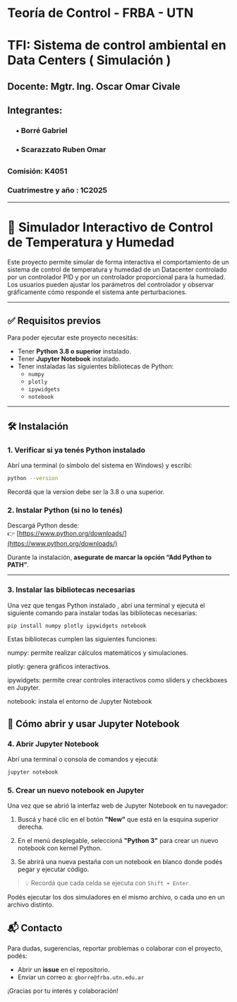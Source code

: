 # Teoría de Control - FRBA - UTN
# TFI: Sistema de control ambiental en Data Centers ( Simulación )
## Docente: Mgtr. Ing. Oscar Omar Civale

## Integrantes: 
### &nbsp;&nbsp;&nbsp;&nbsp; • Borré Gabriel
### &nbsp;&nbsp;&nbsp;&nbsp; • Scarazzato Ruben Omar
##
### Comisión: K4051
### Cuatrimestre y año : 1C2025
---

# 📘 Simulador Interactivo de Control de Temperatura y Humedad

Este proyecto permite simular de forma interactiva el comportamiento de un sistema de control de temperatura y humedad de un Datacenter controlado por un controlador PID y por un controlador proporcional para la humedad. Los usuarios pueden ajustar los parámetros del controlador y observar gráficamente cómo responde el sistema ante perturbaciones.

---

## ✅ Requisitos previos

Para poder ejecutar este proyecto necesitás:

- Tener **Python 3.8 o superior** instalado.
- Tener **Jupyter Notebook** instalado.
- Tener instaladas las siguientes bibliotecas de Python:
  - `numpy`
  - `plotly`
  - `ipywidgets`
  - `notebook`

---

## 🛠️ Instalación

### 1. Verificar si ya tenés Python instalado

Abrí una terminal (o símbolo del sistema en Windows) y escribí:

```bash
python --version
```
Recordá que la version debe ser la 3.8 o una superior.


### 2. Instalar Python (si no lo tenés)

Descargá Python desde:  
👉 [https://www.python.org/downloads/](https://www.python.org/downloads/)

Durante la instalación, **asegurate de marcar la opción “Add Python to PATH”**.

---

### 3. Instalar las bibliotecas necesarias

Una vez que tengas Python instalado , abrí una terminal y ejecutá el siguiente comando para instalar todas las bibliotecas necesarias:

```bash
pip install numpy plotly ipywidgets notebook
```

Estas bibliotecas cumplen las siguientes funciones:

numpy: permite realizar cálculos matemáticos y simulaciones.

plotly: genera gráficos interactivos.

ipywidgets: permite crear controles interactivos como sliders y checkboxes en Jupyter.

notebook: instala el entorno de Jupyter Notebook

## 🚀 Cómo abrir y usar Jupyter Notebook

### 4. Abrir Jupyter Notebook

Abrí una terminal o consola de comandos y ejecutá:

```bash
jupyter notebook
```
### 5. Crear un nuevo notebook en Jupyter

Una vez que se abrió la interfaz web de Jupyter Notebook en tu navegador:

1. Buscá y hacé clic en el botón **"New"** que está en la esquina superior derecha.

2. En el menú desplegable, seleccioná **"Python 3"** para crear un nuevo notebook con kernel Python.

3. Se abrirá una nueva pestaña con un notebook en blanco donde podés pegar y ejecutar código.

> 💡 Recordá que cada celda se ejecuta con `Shift + Enter`.


Podés ejecutar los dos simuladores en el mismo archivo, o cada uno en un archivo distinto.


## 📬 Contacto

Para dudas, sugerencias, reportar problemas o colaborar con el proyecto, podés:

- Abrir un **issue** en el repositorio.
- Enviar un correo a: `gborre@frba.utn.edu.ar`

¡Gracias por tu interés y colaboración!















